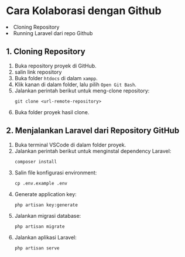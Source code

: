 <h1>Cara Kolaborasi dengan Github</h1>
<li>Cloning Repository</li>
<li>Running Laravel dari repo Github</li>

<h2>1. Cloning Repository</h2>
<ol>
    <li>Buka repository proyek di GitHub.</li>
    <li>salin link repository</li>
    <li>Buka folder <code>htdocs</code> di dalam <code>xampp</code>.</li>
    <li>Klik kanan di dalam folder, lalu pilih <code>Open Git Bash</code>.</li>
    <li>Jalankan perintah berikut untuk meng-clone repository:</li>
    <pre><code>git clone &lt;url-remote-repository&gt;</code></pre>
    <li>Buka folder proyek hasil clone.</li>
</ol>

<h2>2. Menjalankan Laravel dari Repository GitHub</h2>
<ol>
    <li>Buka terminal VSCode di dalam folder proyek.</li>
    <li>Jalankan perintah berikut untuk menginstal dependency Laravel:</li>
    <pre><code>composer install</code></pre>
    <li>Salin file konfigurasi environment:</li>
    <pre><code>cp .env.example .env</code></pre>
    <li>Generate application key:</li>
    <pre><code>php artisan key:generate</code></pre>
    <li>Jalankan migrasi database:</li>
    <pre><code>php artisan migrate</code></pre>
    <li>Jalankan aplikasi Laravel:</li>
    <pre><code>php artisan serve</code></pre>
</ol>

